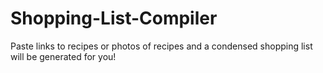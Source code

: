 # Shopping-List-Compiler
Paste links to recipes or photos of recipes and a condensed shopping list will be generated for you!
